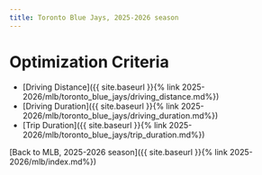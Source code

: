 ```yaml
---
title: Toronto Blue Jays, 2025-2026 season
---
```


# Optimization Criteria
- [Driving Distance]({{ site.baseurl }}{% link 2025-2026/mlb/toronto_blue_jays/driving_distance.md%})
- [Driving Duration]({{ site.baseurl }}{% link 2025-2026/mlb/toronto_blue_jays/driving_duration.md%})
- [Trip Duration]({{ site.baseurl }}{% link 2025-2026/mlb/toronto_blue_jays/trip_duration.md%})

[Back to MLB, 2025-2026 season]({{ site.baseurl }}{% link 2025-2026/mlb/index.md%})
